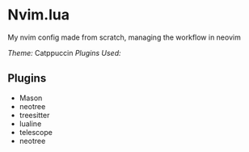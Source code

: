 # Nvim.lua
My nvim config made from scratch, managing the workflow in neovim

*Theme:* Catppuccin
*Plugins Used:*

## Plugins
- Mason
- neotree
- treesitter
- lualine
- telescope
- neotree
